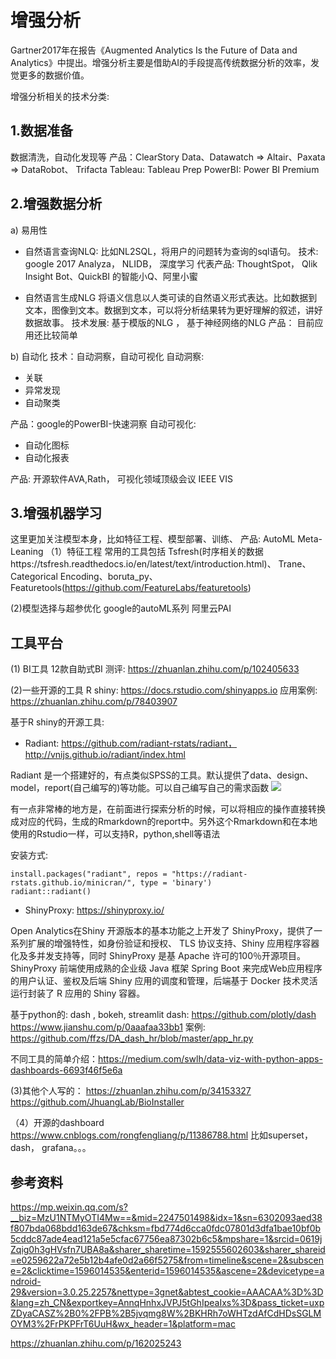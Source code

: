 # 增强分析

Gartner2017年在报告《Augmented Analytics Is the Future of Data and Analytics》中提出。增强分析主要是借助AI的手段提高传统数据分析的效率，发觉更多的数据价值。

增强分析相关的技术分类:

## 1.数据准备
数据清洗，自动化发现等
产品：ClearStory Data、Datawatch => Altair、Paxata => DataRobot、 Trifacta 
Tableau: Tableau Prep 
PowerBI: Power BI Premium

## 2.增强数据分析
a) 易用性
- 自然语言查询NLQ: 比如NL2SQL，将用户的问题转为查询的sql语句。
技术: google 2017 Analyza， NLIDB， 深度学习
代表产品: ThoughtSpot， Qlik Insight Bot、QuickBI 的智能小Q、阿里小蜜

- 自然语言生成NLG
将语义信息以人类可读的自然语义形式表达。比如数据到文本，图像到文本。数据到文本，可以将分析结果转为更好理解的叙述，讲好数据故事。
技术发展: 基于模版的NLG ， 基于神经网络的NLG
产品： 目前应用还比较简单

b) 自动化
技术：自动洞察，自动可视化
自动洞察:
- 关联
- 异常发现
- 自动聚类

产品：google的PowerBI-快速洞察
自动可视化:
- 自动化图标
- 自动化报表

产品: 开源软件AVA,Rath， 可视化领域顶级会议 IEEE VIS

## 3.增强机器学习
这里更加关注模型本身，比如特征工程、模型部署、训练、
产品: AutoML
Meta-Leaning 
（1）特征工程
常用的工具包括 
Tsfresh(时序相关的数据https://tsfresh.readthedocs.io/en/latest/text/introduction.html)、
Trane、
Categorical Encoding、boruta_py、Featuretools(https://github.com/FeatureLabs/featuretools)

(2)模型选择与超参优化
google的autoML系列
阿里云PAI


## 工具平台

(1) BI工具
12款自助式BI 测评: https://zhuanlan.zhihu.com/p/102405633

(2)一些开源的工具
R shiny: https://docs.rstudio.com/shinyapps.io
应用案例: https://zhuanlan.zhihu.com/p/78403907

基于R shiny的开源工具:
- Radiant: https://github.com/radiant-rstats/radiant， http://vnijs.github.io/radiant/index.html

Radiant 是一个搭建好的，有点类似SPSS的工具。默认提供了data、design、model，report(自己编写的)等功能。可以自己编写自己的需求函数
![](../../../../Draft/media/15965402265668.jpg)

有一点非常棒的地方是，在前面进行探索分析的时候，可以将相应的操作直接转换成对应的代码，生成的Rmarkdown的report中。另外这个Rmarkdown和在本地使用的Rstudio一样，可以支持R，python,shell等语法


安装方式:
```{r}
install.packages("radiant", repos = "https://radiant-rstats.github.io/minicran/", type = 'binary')
radiant::radiant()
```

- ShinyProxy:  https://shinyproxy.io/

Open Analytics在Shiny 开源版本的基本功能之上开发了 ShinyProxy，提供了一系列扩展的增强特性，如身份验证和授权、 TLS 协议支持、Shiny 应用程序容器化及多并发支持等，同时 ShinyProxy 是基 Apache 许可的100％开源项目。ShinyProxy 前端使用成熟的企业级 Java 框架 Spring Boot 来完成Web应用程序的用户认证、鉴权及后端 Shiny 应用的调度和管理，后端基于 Docker 技术灵活运行封装了 R 应用的 Shiny 容器。

基于python的: dash , bokeh, streamlit
dash: https://github.com/plotly/dash
https://www.jianshu.com/p/0aaafaa33bb1
案例: https://github.com/ffzs/DA_dash_hr/blob/master/app_hr.py

不同工具的简单介绍：https://medium.com/swlh/data-viz-with-python-apps-dashboards-6693f46f5e6a

(3)其他个人写的： 
https://zhuanlan.zhihu.com/p/34153327
https://github.com/JhuangLab/BioInstaller

（4）开源的dashboard
https://www.cnblogs.com/rongfengliang/p/11386788.html
比如superset，dash， grafana。。。



## 参考资料
https://mp.weixin.qq.com/s?__biz=MzU1NTMyOTI4Mw==&mid=2247501498&idx=1&sn=6302093aed38f807bda068bdd163de67&chksm=fbd774d6cca0fdc07801d3dfa1bae10bf0b5cddc87ade4ead121a5e5cfac67756ea87302b6c5&mpshare=1&srcid=0619jZqig0h3gHVsfn7UBA8a&sharer_sharetime=1592555602603&sharer_shareid=e0259622a72e5b12b4afe0d2a66f5275&from=timeline&scene=2&subscene=2&clicktime=1596014535&enterid=1596014535&ascene=2&devicetype=android-29&version=3.0.25.2257&nettype=3gnet&abtest_cookie=AAACAA%3D%3D&lang=zh_CN&exportkey=AnnqHnhxJVPJ5tGhIpeaIxs%3D&pass_ticket=uxpZDyaCASZ%2B0%2FPB%2B5jvqmg8W%2BKHRh7oWHTzdAfCdHDsSGLMOYM3%2FrPKPFrT6UuH&wx_header=1&platform=mac

https://zhuanlan.zhihu.com/p/162025243